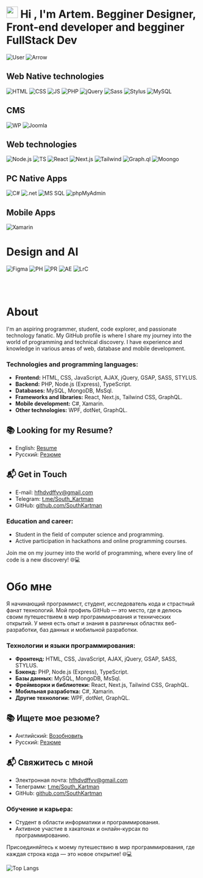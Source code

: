 # <img src="https://github.com/blackcater/blackcater/raw/main/images/Hi.gif"  height="30"/> Hi , I'm Artem. Begginer Designer, Front-end developer and begginer FullStack Dev  

![User](https://img.shields.io/badge/I'm%20Artem-black?logo=superuser&labelColor=%23FF9A40&color=%23000) ![Arrow](https://img.shields.io/badge/My%20stack%20--%3E-black?color=%23476DD5) <br>

## Web Native technologies

![HTML](https://img.shields.io/badge/HTML-BLACK?style=for-the-badge&logo=html5&labelColor=%23000&color=%23E34F26)
![CSS](https://img.shields.io/badge/CSS-BLACK?style=for-the-badge&logo=css3&labelColor=%23000&color=%231572B6)
![JS](https://img.shields.io/badge/JavaScript-BLACK?style=for-the-badge&logo=javascript&labelColor=%23000&color=%23F7DF1E)
![PHP](https://img.shields.io/badge/PHP-BLACK?style=for-the-badge&logo=php&labelColor=%23000&color=%23777BB4)
![jQuery](https://img.shields.io/badge/jQuery-BLACK?style=for-the-badge&logo=jquery&labelColor=%23000&color=%230769AD)
![Sass](https://img.shields.io/badge/Sass-BLACK?style=for-the-badge&logo=sass&labelColor=%23000&color=%23CC6699)
![Stylus](https://img.shields.io/badge/Stylus-BLACK?style=for-the-badge&logo=stylus&labelColor=%23000&color=%23333333)
![MySQL](https://img.shields.io/badge/MY%20SQL-BLACK?style=for-the-badge&logo=mysql&labelColor=%23000&color=%234479A1)


## CMS 
![WP](https://img.shields.io/badge/wordpress-BLACK?style=for-the-badge&logo=wordpress&labelColor=%23000&color=%2321759B)
![Joomla](https://img.shields.io/badge/joomla-BLACK?style=for-the-badge&logo=joomla&labelColor=%23000&color=%235091CD)



## Web technologies
![Node.js](https://img.shields.io/badge/Node.js-BLACK?style=for-the-badge&logo=node.js&labelColor=%23000&color=%23339933)
![TS](https://img.shields.io/badge/TypeScript-BLACK?style=for-the-badge&logo=typescript&labelColor=%23000&color=%233178C6)
![React](https://img.shields.io/badge/react-BLACK?style=for-the-badge&logo=react&labelColor=%23000&color=%2361DAFB)
![Next.js](https://img.shields.io/badge/Next.js-BLACK?style=for-the-badge&logo=nextdotjs&labelColor=%23000&color=%23000000)
![Tailwind](https://img.shields.io/badge/tailwind-BLACK?style=for-the-badge&logo=tailwindcss&labelColor=%23000&color=%2306B6D4)
![Graph.ql](https://img.shields.io/badge/graphql-BLACK?style=for-the-badge&logo=graphql&labelColor=%23000&color=%23E10098)
![Moongo](https://img.shields.io/badge/Mongo-BLACK?style=for-the-badge&logo=mongodb&labelColor=%23000&color=%2347A248)

## PC Native Apps

![C#](https://img.shields.io/badge/c%23-BLACK?style=for-the-badge&logo=csharp&labelColor=%23000&color=%23269926)
![.net](https://img.shields.io/badge/Framework-BLACK?style=for-the-badge&logo=dotnet&labelColor=%23000&color=%23512BD4)
![MS SQL](https://img.shields.io/badge/MS%20SQL-BLACK?style=for-the-badge&logo=microsoftsqlserver&labelColor=%23000&color=%23CC2927)
![phpMyAdmin](https://img.shields.io/badge/phpmyadmin-BLACK?style=for-the-badge&logo=phpmyadmin&labelColor=%23000&color=%236C78AF)

## Mobile Apps

![Xamarin](https://img.shields.io/badge/xamarin-BLACK?style=for-the-badge&logo=xamarin&labelColor=%23000&color=%233498DB)

# Design and AI
![Figma](https://img.shields.io/badge/figma-black?style=for-the-badge&logo=figma&labelColor=%23000&color=%23F24E1E)
![PH](https://img.shields.io/badge/Photoshop-black?style=for-the-badge&logo=adobephotoshop&labelColor=%23000&color=%2331A8FF)
![PR](https://img.shields.io/badge/Primier-black?style=for-the-badge&logo=adobepremierepro&labelColor=%23000&color=%239999FF)
![AE](https://img.shields.io/badge/AE-black?style=for-the-badge&logo=adobeaftereffects&labelColor=%23000&color=%239999FF)
![LrC](https://img.shields.io/badge/LightRoom--Classic-black?style=for-the-badge&logo=adobelightroomclassic&labelColor=%23000&color=%2331A8FF)

<br><br>
# About

I'm an aspiring programmer, student, code explorer, and passionate technology fanatic. My GitHub profile is where I share my journey into the world of programming and technical discovery. I have experience and knowledge in various areas of web, database and mobile development.

### Technologies and programming languages:

- **Frontend:** HTML, CSS, JavaScript, AJAX, jQuery, GSAP, SASS, STYLUS.
- **Backend:** PHP, Node.js (Express), TypeScript.
- **Databases:** MySQL, MongoDB, MsSql.
- **Frameworks and libraries:** React, Next.js, Tailwind CSS, GraphQL.
- **Mobile development:** C#, Xamarin.
- **Other technologies:** WPF, dotNet, GraphQL.

## 📚 Looking for my Resume?
- English: [Resume]()
- Русский: [Резюме]()

## 📬 Get in Touch

- E-mail: [hfhdvdffvv@gmail.com](mailto:hfhdvdffvv@gmail.com)
- Telegram: [t.me/South_Kartman](https://t.me/South_Kartman)
- GitHub: [github.com/SouthKartman](https://github.com/SouthKartman)

### Education and career:

- Student in the field of computer science and programming.
- Active participation in hackathons and online programming courses.


Join me on my journey into the world of programming, where every line of code is a new discovery! 🌐💻

# Обо мне

Я начинающий программист, студент, исследователь кода и страстный фанат технологий. Мой профиль GitHub — это место, где я делюсь своим путешествием в мир программирования и технических открытий. У меня есть опыт и знания в различных областях веб-разработки, баз данных и мобильной разработки.

### Технологии и языки программирования:

- **Фронтенд:** HTML, CSS, JavaScript, AJAX, jQuery, GSAP, SASS, STYLUS.
- **Бэкенд:** PHP, Node.js (Express), TypeScript.
- **Базы данных:** MySQL, MongoDB, MsSql.
- **Фреймворки и библиотеки:** React, Next.js, Tailwind CSS, GraphQL.
- **Мобильная разработка:** C#, Xamarin.
- **Другие технологии:** WPF, dotNet, GraphQL.

## 📚 Ищете мое резюме?
- Английский: [Возобновить]()
- Русский: [Резюме]()

## 📬 Свяжитесь с мной

- Электронная почта: [hfhdvdffvv@gmail.com](mailto:hfhdvdffvv@gmail.com)
- Телеграмм: [t.me/South_Kartman](https://t.me/South_Kartman)
- GitHub: [github.com/SouthKartman](https://github.com/SouthKartman)

### Обучение и карьера:

- Студент в области информатики и программирования.
- Активное участие в хакатонах и онлайн-курсах по программированию.


Присоединяйтесь к моему путешествию в мир программирования, где каждая строка кода — это новое открытие! 🌐💻

![Top Langs](https://github-readme-stats.vercel.app/api/top-langs/?username=SouthKartman&layout=compact&hide_border=true&theme=dark)


















